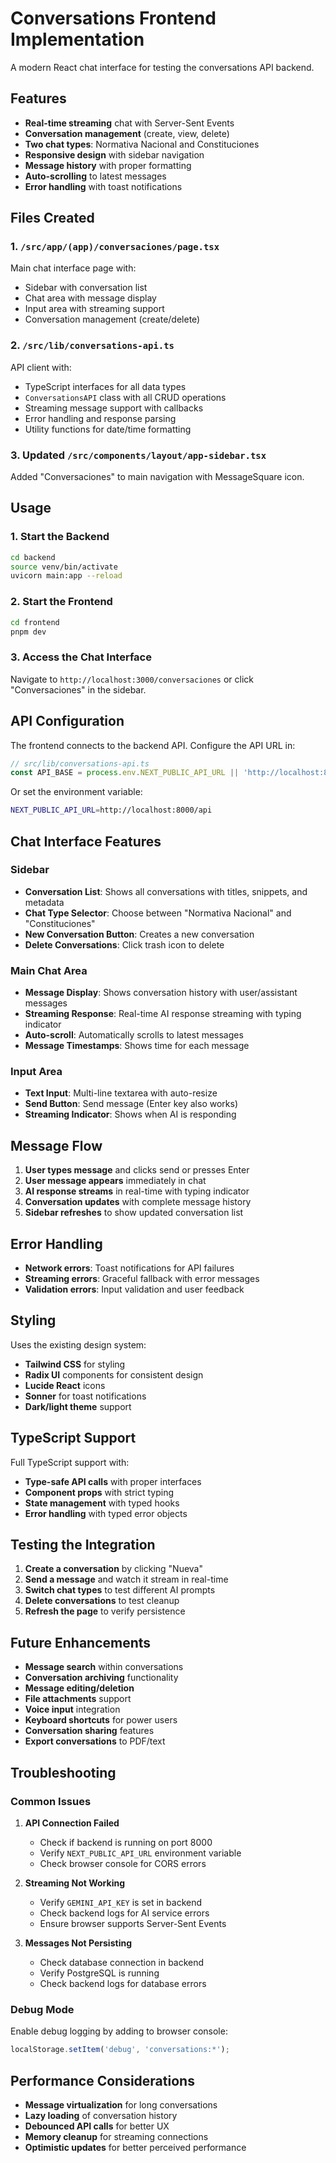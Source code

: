 # Conversations Frontend Implementation

A modern React chat interface for testing the conversations API backend.

## Features

- **Real-time streaming** chat with Server-Sent Events
- **Conversation management** (create, view, delete)
- **Two chat types**: Normativa Nacional and Constituciones
- **Responsive design** with sidebar navigation
- **Message history** with proper formatting
- **Auto-scrolling** to latest messages
- **Error handling** with toast notifications

## Files Created

### 1. `/src/app/(app)/conversaciones/page.tsx`
Main chat interface page with:
- Sidebar with conversation list
- Chat area with message display
- Input area with streaming support
- Conversation management (create/delete)

### 2. `/src/lib/conversations-api.ts`
API client with:
- TypeScript interfaces for all data types
- `ConversationsAPI` class with all CRUD operations
- Streaming message support with callbacks
- Error handling and response parsing
- Utility functions for date/time formatting

### 3. Updated `/src/components/layout/app-sidebar.tsx`
Added "Conversaciones" to main navigation with MessageSquare icon.

## Usage

### 1. Start the Backend
```bash
cd backend
source venv/bin/activate
uvicorn main:app --reload
```

### 2. Start the Frontend
```bash
cd frontend
pnpm dev
```

### 3. Access the Chat Interface
Navigate to `http://localhost:3000/conversaciones` or click "Conversaciones" in the sidebar.

## API Configuration

The frontend connects to the backend API. Configure the API URL in:

```typescript
// src/lib/conversations-api.ts
const API_BASE = process.env.NEXT_PUBLIC_API_URL || 'http://localhost:8000/api';
```

Or set the environment variable:
```bash
NEXT_PUBLIC_API_URL=http://localhost:8000/api
```

## Chat Interface Features

### Sidebar
- **Conversation List**: Shows all conversations with titles, snippets, and metadata
- **Chat Type Selector**: Choose between "Normativa Nacional" and "Constituciones"
- **New Conversation Button**: Creates a new conversation
- **Delete Conversations**: Click trash icon to delete

### Main Chat Area
- **Message Display**: Shows conversation history with user/assistant messages
- **Streaming Response**: Real-time AI response streaming with typing indicator
- **Auto-scroll**: Automatically scrolls to latest messages
- **Message Timestamps**: Shows time for each message

### Input Area
- **Text Input**: Multi-line textarea with auto-resize
- **Send Button**: Send message (Enter key also works)
- **Streaming Indicator**: Shows when AI is responding

## Message Flow

1. **User types message** and clicks send or presses Enter
2. **User message appears** immediately in chat
3. **AI response streams** in real-time with typing indicator
4. **Conversation updates** with complete message history
5. **Sidebar refreshes** to show updated conversation list

## Error Handling

- **Network errors**: Toast notifications for API failures
- **Streaming errors**: Graceful fallback with error messages
- **Validation errors**: Input validation and user feedback

## Styling

Uses the existing design system:
- **Tailwind CSS** for styling
- **Radix UI** components for consistent design
- **Lucide React** icons
- **Sonner** for toast notifications
- **Dark/light theme** support

## TypeScript Support

Full TypeScript support with:
- **Type-safe API calls** with proper interfaces
- **Component props** with strict typing
- **State management** with typed hooks
- **Error handling** with typed error objects

## Testing the Integration

1. **Create a conversation** by clicking "Nueva"
2. **Send a message** and watch it stream in real-time
3. **Switch chat types** to test different AI prompts
4. **Delete conversations** to test cleanup
5. **Refresh the page** to verify persistence

## Future Enhancements

- **Message search** within conversations
- **Conversation archiving** functionality
- **Message editing/deletion**
- **File attachments** support
- **Voice input** integration
- **Keyboard shortcuts** for power users
- **Conversation sharing** features
- **Export conversations** to PDF/text

## Troubleshooting

### Common Issues

1. **API Connection Failed**
   - Check if backend is running on port 8000
   - Verify `NEXT_PUBLIC_API_URL` environment variable
   - Check browser console for CORS errors

2. **Streaming Not Working**
   - Verify `GEMINI_API_KEY` is set in backend
   - Check backend logs for AI service errors
   - Ensure browser supports Server-Sent Events

3. **Messages Not Persisting**
   - Check database connection in backend
   - Verify PostgreSQL is running
   - Check backend logs for database errors

### Debug Mode

Enable debug logging by adding to browser console:
```javascript
localStorage.setItem('debug', 'conversations:*');
```

## Performance Considerations

- **Message virtualization** for long conversations
- **Lazy loading** of conversation history
- **Debounced API calls** for better UX
- **Memory cleanup** for streaming connections
- **Optimistic updates** for better perceived performance

